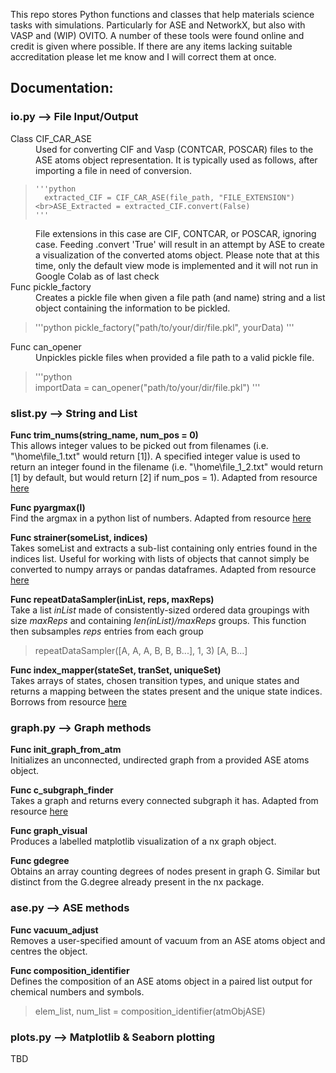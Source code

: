 This repo stores Python functions and classes that help materials science tasks with simulations.  Particularly for ASE and NetworkX, but also with VASP and (WIP) OVITO.  A number of these tools were found online and credit is given where possible.  If there are any items lacking suitable accreditation please let me know and I will correct them at once.

## Documentation:

### io.py    -->    File Input/Output

<dl>
  <dt>Class CIF_CAR_ASE</dt> 
  <dd>Used for converting CIF and Vasp (CONTCAR, POSCAR) files to the ASE atoms object representation.  It is typically used as follows, after importing a file in 
    need of conversion.</dd>
      
  <blockquote>
    
    '''python
      extracted_CIF = CIF_CAR_ASE(file_path, "FILE_EXTENSION")<br>ASE_Extracted = extracted_CIF.convert(False)
    '''

  </blockquote>

  <dd>File extensions in this case are CIF, CONTCAR, or POSCAR, ignoring case.  Feeding .convert 'True' will result in an attempt by ASE to create a visualization
    of the converted atoms object.  Please note that at this time, only the default view mode is implemented and it will not run in Google Colab as of last check
  </dd>
  
  <dt>Func pickle_factory</dt> 
<dd>Creates a pickle file when given a file path (and name) string and a list object containing the information to be pickled.</dd>

<blockquote>
  
'''python
  pickle_factory("path/to/your/dir/file.pkl", yourData)
'''

</blockquote>

<dt>Func can_opener</dt> 
<dd>Unpickles pickle files when provided a file path to a valid pickle file.</dd>
<blockquote>
  
'''python  
importData = can_opener("path/to/your/dir/file.pkl")
'''

</blockquote>
</dl>
  
### slist.py    -->    String and List

**Func trim_nums(string_name, num_pos = 0)** <br> This allows integer values to be picked out from filenames (i.e. "\home\file_1.txt" would return [1]).  A specified integer value is used to return an integer found in the filename (i.e.  "\home\file_1_2.txt" would return [1] by default, but would return [2] if num_pos = 1).  Adapted from resource [here](https://stackoverflow.com/questions/14008440/how-to-extract-numbers-from-filename-in-python)

**Func pyargmax(l)** <br> Find the argmax in a python list of numbers.  Adapted from resource [here](https://towardsdatascience.com/there-is-no-argmax-function-for-python-list-cd0659b05e49)

**Func strainer(someList, indices)** <br> Takes someList and extracts a sub-list containing only entries found in the indices list. Useful for working with lists of objects that cannot simply be converted to numpy arrays or pandas dataframes.  Adapted from resource [here](https://stackoverflow.com/questions/497426/deleting-multiple-elements-from-a-list)

**Func repeatDataSampler(inList, reps, maxReps)** <br> Take a list *inList* made of consistently-sized ordered data groupings with size *maxReps* and containing *len(inList)/maxReps* groups. This function then subsamples *reps* entries from each group
> repeatDataSampler([A, A, A, B, B, B...], 1, 3)
> [A, B...]

**Func index_mapper(stateSet, tranSet, uniqueSet)** <br> Takes arrays of states, chosen transition types, and unique states and returns a mapping between the states present and the unique state indices. Borrows from resource [here](https://stackoverflow.com/questions/18927475/numpy-array-get-row-index-searching-by-a-row)
</dl>

### graph.py    -->    Graph methods

**Func init_graph_from_atm** <br> Initializes an unconnected, undirected graph from a provided ASE atoms object.

**Func c_subgraph_finder** <br> Takes a graph and returns every connected subgraph it has. Adapted from resource [here](https://stackoverflow.com/questions/54440779/how-to-find-all-connected-subgraph-of-a-graph-in-networkx)

**Func graph_visual** <br> Produces a labelled matplotlib visualization of a nx graph object.

**Func gdegree** <br> Obtains an array counting degrees of nodes present in graph G. Similar but distinct from the G.degree already present in the nx package.

### ase.py    -->    ASE methods

**Func vacuum_adjust** <br> Removes a user-specified amount of vacuum from an ASE atoms object and centres the object.

**Func composition_identifier** <br> Defines the composition of an ASE atoms object in a paired list output for chemical numbers and symbols.
> elem_list, num_list = composition_identifier(atmObjASE)

### plots.py    -->    Matplotlib & Seaborn plotting
TBD

